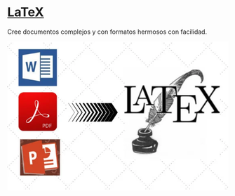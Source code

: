 # [LaTeX](https://www.latex-project.org/)
Cree documentos complejos y con formatos hermosos con facilidad.

![LaTeX es mejor que microsoft office](.img/officetolatex.png "LaTeX es mejor que microsoft office")


